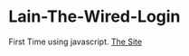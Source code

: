 # Lain-The-Wired-Login
First Time using javascript.
[The Site](https://0sama-mirza.github.io/Lain-The-Wired-Login/The-Wired/login.html)
